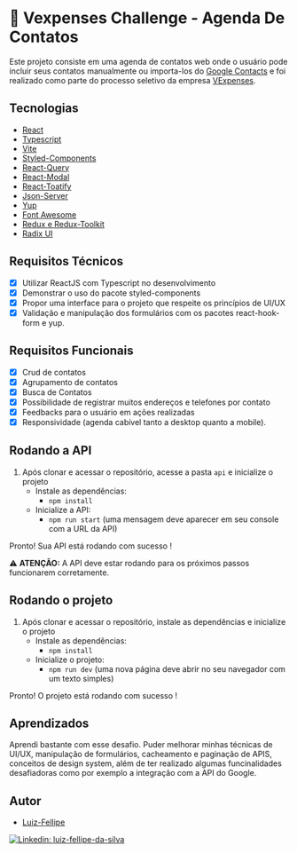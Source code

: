 # 🚀 Vexpenses Challenge - Agenda De Contatos

Este projeto consiste em uma agenda de contatos web onde o usuário pode incluir seus contatos manualmente ou importa-los do [Google Contacts](https://contacts.google.com/)
e foi realizado como parte do processo seletivo da empresa [VExpenses](https://vexpenses.com.br).

## Tecnologias

- [React](https://react.dev/)
- [Typescript](https://www.typescriptlang.org/)
- [Vite](https://vitejs.dev/)
- [Styled-Components](https://styled-components.com/)
- [React-Query](https://tanstack.com/query)
- [React-Modal](https://reactcommunity.org/react-modal/)
- [React-Toatify](https://fkhadra.github.io/react-toastify/introduction)
- [Json-Server](https://github.com/typicode/json-server)
- [Yup](https://github.com/jquense/yup)
- [Font Awesome](https://fontawesome.com/)
- [Redux e Redux-Toolkit](https://redux-toolkit.js.org/)
- [Radix UI](https://www.radix-ui.com/)

## Requisitos Técnicos

- [x] Utilizar ReactJS com Typescript no desenvolvimento
- [x] Demonstrar o uso do pacote styled-components
- [x] Propor uma interface para o projeto que respeite os princípios de UI/UX
- [x] Validação e manipulação dos formulários com os pacotes
      react-hook-form e yup.

## Requisitos Funcionais

- [x] Crud de contatos
- [x] Agrupamento de contatos
- [x] Busca de Contatos
- [x] Possibilidade de registrar muitos endereços e telefones por contato
- [x] Feedbacks para o usuário em ações realizadas
- [x] Responsividade (agenda cabível tanto a desktop quanto a mobile).

## Rodando a API

1.  Após clonar e acessar o repositório, acesse a pasta `api` e inicialize o projeto
    - Instale as dependências:
      - `npm install`
    - Inicialize a API:
      - `npm run start` (uma mensagem deve aparecer em seu console com a URL da API)

Pronto! Sua API está rodando com sucesso !

⚠️ **ATENÇÃO:** A API deve estar rodando para os próximos passos funcionarem corretamente.

## Rodando o projeto

1.  Após clonar e acessar o repositório, instale as dependências e inicialize o projeto
    - Instale as dependências:
      - `npm install`
    - Inicialize o projeto:
      - `npm run dev` (uma nova página deve abrir no seu navegador com um texto simples)

Pronto! O projeto está rodando com sucesso !

## Aprendizados

Aprendi bastante com esse desafio. Puder melhorar minhas técnicas de UI/UX, manipulação de formulários, cacheamento e paginação de APIS, conceitos de design system, além de ter realizado algumas funcinalidades desafiadoras como por exemplo a integração com a API do Google.

## Autor

- [Luiz-Fellipe](https://github.com/Luiz-Fellipe)

[![Linkedin: luiz-fellipe-da-silva](https://img.shields.io/badge/LinkedIn-0077B5?style=for-the-badge&logo=linkedin&logoColor=white)](https://www.linkedin.com/in/luiz-fellipe-da-silva-a5936b19a/)
